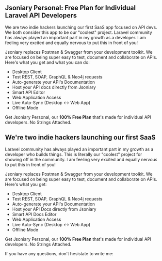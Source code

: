 ## Jsoniary Personal: Free Plan for Individual Laravel API Developers

We are two indie hackers launching our first SaaS app focused on API devs. We both consider this app to be our "coolest" project. Laravel community has always played an important part in my growth as a developer. I am feeling very excited and equally nervous to put this in front of you!

Jsoniary replaces Postman & Swagger from your development toolkit. We are focused on being super easy to test, document and collaborate on APIs. Here's what you get and what you can do:

- Desktop Client
- Test REST, SOAP, GraphQL & Neo4j requests
- Auto-generate your API's Documentation
- Host your API docs directly from Jsoniary
- Smart API Editor
- Web Application Access
- Live Auto-Sync (Desktop <-> Web App)
- Offline Mode

Get Jsoniary Personal, our **100% Free Plan** that's made for individual API developers. No Strings Attached.




## We're two indie hackers launching our first SaaS

Laravel community has always played an important part in my growth as a developer who builds things. This is literally our "coolest" project for showing off in the community. I am feeling very excited and equally nervous to put this in front of you!

Jsoniary replaces Postman & Swagger from your development toolkit. We are focused on being super easy to test, document and collaborate on APIs. Here's what you get:

- Desktop Client
- Test REST, SOAP, GraphQL & Neo4j requests
- Auto-generate your API's Documentation
- Host your API Docs directly from Jsoniary
- Smart API Docs Editor
- Web Application Access
- Live Auto-Sync (Desktop <-> Web App)
- Offline Mode

Get Jsoniary Personal, our **100% Free Plan** that's made for individual API developers. No Strings Attached.

If you have any questions, don't hesistate to write me: [](mailto:cf@jsoniary.io)
